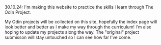 30.10.24: 
I'm making this website to practice the skills I learn through The Odin Project. 

My Odin projects will be collected on this site, hopefully the index page will look better and better as I make my way through the curriculum! I'm also hoping to update my projects along the way. The "original" project submisson will stay untouched so I can see how far I've come. 